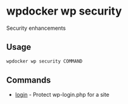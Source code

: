 # wpdocker wp security

Security enhancements

## Usage

```bash
wpdocker wp security COMMAND
```

## Commands

- [login](wpdocker%20wp%20security%20login) - Protect wp-login.php for a site


